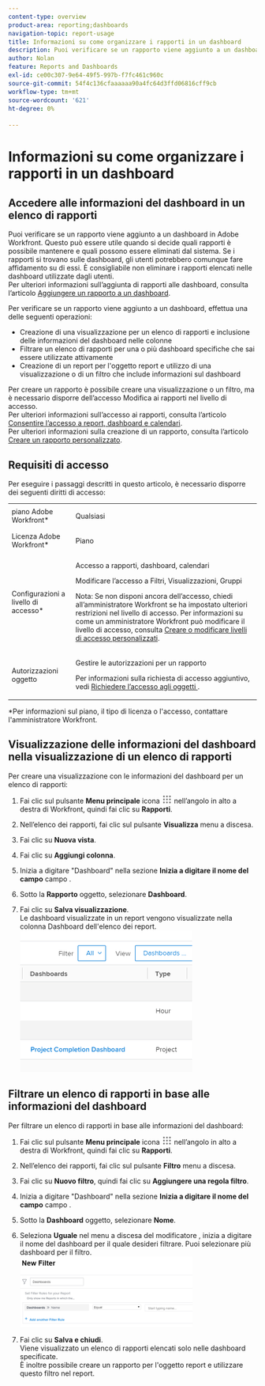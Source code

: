 ```yaml
---
content-type: overview
product-area: reporting;dashboards
navigation-topic: report-usage
title: Informazioni su come organizzare i rapporti in un dashboard
description: Puoi verificare se un rapporto viene aggiunto a un dashboard in Adobe Workfront. Questo può essere utile quando si decide quali rapporti è possibile mantenere e quali possono essere eliminati dal sistema. Se i rapporti si trovano sulle dashboard, gli utenti potrebbero comunque fare affidamento su di essi. È consigliabile non eliminare i rapporti elencati nelle dashboard utilizzate dagli utenti. Per ulteriori informazioni sull’aggiunta di rapporti alle dashboard, consulta l’articolo Aggiungere un rapporto a una dashboard.
author: Nolan
feature: Reports and Dashboards
exl-id: ce00c307-9e64-49f5-997b-f7fc461c960c
source-git-commit: 54f4c136cfaaaaaa90a4fc64d3ffd06816cff9cb
workflow-type: tm+mt
source-wordcount: '621'
ht-degree: 0%

---
```


# Informazioni su come organizzare i rapporti in un dashboard

## Accedere alle informazioni del dashboard in un elenco di rapporti

Puoi verificare se un rapporto viene aggiunto a un dashboard in Adobe Workfront. Questo può essere utile quando si decide quali rapporti è possibile mantenere e quali possono essere eliminati dal sistema. Se i rapporti si trovano sulle dashboard, gli utenti potrebbero comunque fare affidamento su di essi. È consigliabile non eliminare i rapporti elencati nelle dashboard utilizzate dagli utenti.\
Per ulteriori informazioni sull’aggiunta di rapporti alle dashboard, consulta l’articolo [Aggiungere un rapporto a un dashboard](../../../reports-and-dashboards/dashboards/creating-and-managing-dashboards/add-report-dashboard.md).

Per verificare se un rapporto viene aggiunto a un dashboard, effettua una delle seguenti operazioni:

* Creazione di una visualizzazione per un elenco di rapporti e inclusione delle informazioni del dashboard nelle colonne
* Filtrare un elenco di rapporti per una o più dashboard specifiche che sai essere utilizzate attivamente
* Creazione di un report per l&#39;oggetto report e utilizzo di una visualizzazione o di un filtro che include informazioni sul dashboard

Per creare un rapporto è possibile creare una visualizzazione o un filtro, ma è necessario disporre dell’accesso Modifica ai rapporti nel livello di accesso.\
Per ulteriori informazioni sull’accesso ai rapporti, consulta l’articolo [Consentire l’accesso a report, dashboard e calendari](../../../administration-and-setup/add-users/configure-and-grant-access/grant-access-reports-dashboards-calendars.md).\
Per ulteriori informazioni sulla creazione di un rapporto, consulta l’articolo [Creare un rapporto personalizzato](../../../reports-and-dashboards/reports/creating-and-managing-reports/create-custom-report.md).

## Requisiti di accesso

Per eseguire i passaggi descritti in questo articolo, è necessario disporre dei seguenti diritti di accesso:

<table style="table-layout:auto"> 
 <col> 
 <col> 
 <tbody> 
  <tr> 
   <td role="rowheader">piano Adobe Workfront*</td> 
   <td> <p>Qualsiasi</p> </td> 
  </tr> 
  <tr> 
   <td role="rowheader">Licenza Adobe Workfront*</td> 
   <td> <p>Piano </p> </td> 
  </tr> 
  <tr> 
   <td role="rowheader">Configurazioni a livello di accesso*</td> 
   <td> <p>Accesso a rapporti, dashboard, calendari</p> <p>Modificare l’accesso a Filtri, Visualizzazioni, Gruppi</p> <p>Nota: Se non disponi ancora dell’accesso, chiedi all’amministratore Workfront se ha impostato ulteriori restrizioni nel livello di accesso. Per informazioni su come un amministratore Workfront può modificare il livello di accesso, consulta <a href="../../../administration-and-setup/add-users/configure-and-grant-access/create-modify-access-levels.md" class="MCXref xref">Creare o modificare livelli di accesso personalizzati</a>.</p> </td> 
  </tr> 
  <tr> 
   <td role="rowheader">Autorizzazioni oggetto</td> 
   <td> <p>Gestire le autorizzazioni per un rapporto</p> <p>Per informazioni sulla richiesta di accesso aggiuntivo, vedi <a href="../../../workfront-basics/grant-and-request-access-to-objects/request-access.md" class="MCXref xref">Richiedere l’accesso agli oggetti </a>.</p> </td> 
  </tr> 
 </tbody> 
</table>

&#42;Per informazioni sul piano, il tipo di licenza o l&#39;accesso, contattare l&#39;amministratore Workfront.

## Visualizzazione delle informazioni del dashboard nella visualizzazione di un elenco di rapporti

Per creare una visualizzazione con le informazioni del dashboard per un elenco di rapporti:

1. Fai clic sul pulsante **Menu principale** icona ![](assets/main-menu-icon.png) nell’angolo in alto a destra di Workfront, quindi fai clic su **Rapporti**.

1. Nell’elenco dei rapporti, fai clic sul pulsante **Visualizza** menu a discesa.
1. Fai clic su **Nuova vista**.
1. Fai clic su **Aggiungi colonna**.
1. Inizia a digitare &quot;Dashboard&quot; nella sezione **Inizia a digitare il nome del campo** campo .
1. Sotto la **Rapporto** oggetto, selezionare **Dashboard**.

1. Fai clic su **Salva visualizzazione**.\
   Le dashboard visualizzate in un report vengono visualizzate nella colonna Dashboard dell&#39;elenco dei report.\
   ![](assets/qs-dashboards-in-report-view.png)

## Filtrare un elenco di rapporti in base alle informazioni del dashboard

Per filtrare un elenco di rapporti in base alle informazioni del dashboard:

1. Fai clic sul pulsante **Menu principale** icona ![](assets/main-menu-icon.png) nell’angolo in alto a destra di Workfront, quindi fai clic su **Rapporti**.

1. Nell’elenco dei rapporti, fai clic sul pulsante **Filtro** menu a discesa.
1. Fai clic su **Nuovo filtro**, quindi fai clic su **Aggiungere una regola filtro**.

1. Inizia a digitare &quot;Dashboard&quot; nella sezione **Inizia a digitare il nome del campo** campo .

1. Sotto la **Dashboard** oggetto, selezionare **Nome**.

1. Seleziona **Uguale** nel menu a discesa del modificatore , inizia a digitare il nome del dashboard per il quale desideri filtrare. Puoi selezionare più dashboard per il filtro.\
   ![](assets/qs-dashboards-in-report-filters-350x143.png)

1. Fai clic su **Salva e chiudi**.\
   Viene visualizzato un elenco di rapporti elencati solo nelle dashboard specificate.\
   È inoltre possibile creare un rapporto per l&#39;oggetto report e utilizzare questo filtro nel report.
